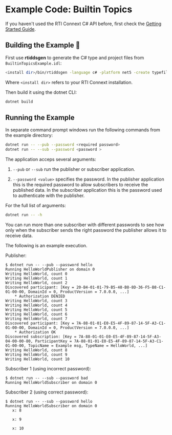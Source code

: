 # Example Code: Builtin Topics

If you haven't used the RTI Connext C# API before, first check the
[Getting Started Guide](https://community.rti.com/static/documentation/connext-dds/7.0.0/doc/manuals/connext_dds_professional/getting_started_guide/index.html).

## Building the Example :wrench:

First use **rtiddsgen** to generate the C# type and project files from
`BuiltinTopicsExample.idl`:

```sh
<install dir>/bin/rtiddsgen -language c# -platform net5 -create typefiles -create makefiles BuiltinTopicsExample.idl
```

Where `<install dir>` refers to your RTI Connext installation.

Then build it using the dotnet CLI:

```sh
dotnet build
```

## Running the Example

In separate command prompt windows run the following commands from the example
directory:

```sh
dotnet run -- --pub --password <required password>
dotnet run -- --sub --password <password >
```

The application acceps several arguments:

1.  `--pub` or `--sub` run the publisher or subscriber application.

2.  `--password <value>` specifies the password. In the publisher application
    this is the required password to allow subscribers to receive the published
    data. In the subscriber application this is the password used to
    authenticate with the publisher.

For the full list of arguments:

```sh
dotnet run -- -h
```

You can run more than one subscriber with different passwords to see how only
when the subscriber sends the right password the publisher allows it to
receive data.

The following is an example execution.

Publisher:

```plaintext
$ dotnet run -- --pub --password hello
Running HelloWorldPublisher on domain 0
Writing HelloWorld, count 0
Writing HelloWorld, count 1
Writing HelloWorld, count 2
Discovered participant: [Key = 20-B4-01-01-79-B5-48-B8-8D-36-F5-B8-C1-01-00-00, DomainId = 0, ProductVersion = 7.0.0.0, ...]
    * Authorization DENIED
Writing HelloWorld, count 3
Writing HelloWorld, count 4
Writing HelloWorld, count 5
Writing HelloWorld, count 6
Writing HelloWorld, count 7
Discovered participant: [Key = 7A-88-01-01-E0-E5-4F-89-87-14-5F-A3-C1-01-00-00, DomainId = 0, ProductVersion = 7.0.0.0, ...]
    * Authorization OK
Discovered subscription: [Key = 7A-88-01-01-E0-E5-4F-89-87-14-5F-A3-04-00-00-80, ParticipantKey = 7A-88-01-01-E0-E5-4F-89-87-14-5F-A3-C1-01-00-00, TopicName = Example msg, TypeName = HelloWorld, ...]
Writing HelloWorld, count 8
Writing HelloWorld, count 9
Writing HelloWorld, count 10
```

Subscriber 1 (using incorrect password):

```plaintext
$ dotnet run -- --sub --password bad
Running HelloWorldSubscriber on domain 0
```

Subscriber 2 (using correct password):

```plaintext
$ dotnet run -- --sub --password hello
Running HelloWorldSubscriber on domain 0
   x: 8

   x: 9

   x: 10
```
